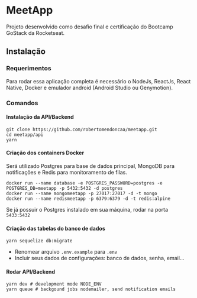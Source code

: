 # MeetApp
Projeto desenvolvido como desafio final e certificação do Bootcamp GoStack da Rocketseat.

## Instalação
### Requerimentos
Para rodar essa aplicação completa é necessário o NodeJs, ReactJs, React Native, Docker e emulador android (Android Studio ou Genymotion).

### Comandos
#### Instalação da API/Backend
```
git clone https://github.com/robertomendoncaa/meetapp.git
cd meetapp/api
yarn
```
#### Criação dos containers Docker
Será utilizado Postgres para base de dados principal, MongoDB para notificações e Redis para monitoramento de filas.
```
docker run --name database -e POSTGRES_PASSWORD=postgres -e POSTGRES_DB=meetapp -p 5432:5432 -d postgres
docker run --name mongomeetapp -p 27017:27017 -d -t mongo
docker run --name redismeetapp -p 6379:6379 -d -t redis:alpine
```
Se já possuir o Postgres instalado em sua máquina, rodar na porta ```5433:5432```
#### Criação das tabelas do banco de dados
```yarn sequelize db:migrate```

- Renomear arquivo ```.env.example``` para ```.env```
- Incluir seus dados de configurações: banco de dados, senha, email...

#### Rodar API/Backend
```
yarn dev # development mode NODE_ENV
yarn queue # backgound jobs nodemailer, send notification emails
```